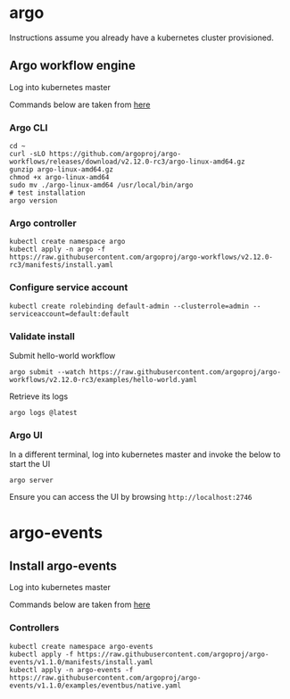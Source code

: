 # argo

Instructions assume you already have a kubernetes cluster provisioned.

## Argo workflow engine

Log into kubernetes master

Commands below are taken from [here](https://github.com/argoproj/argo-workflows/releases/tag/v2.12.0-rc3)

### Argo CLI

```
cd ~
curl -sLO https://github.com/argoproj/argo-workflows/releases/download/v2.12.0-rc3/argo-linux-amd64.gz
gunzip argo-linux-amd64.gz
chmod +x argo-linux-amd64
sudo mv ./argo-linux-amd64 /usr/local/bin/argo
# test installation
argo version
```

### Argo controller

```
kubectl create namespace argo
kubectl apply -n argo -f https://raw.githubusercontent.com/argoproj/argo-workflows/v2.12.0-rc3/manifests/install.yaml
```

### Configure service account

```
kubectl create rolebinding default-admin --clusterrole=admin --serviceaccount=default:default
```

### Validate install

Submit hello-world workflow

```
argo submit --watch https://raw.githubusercontent.com/argoproj/argo-workflows/v2.12.0-rc3/examples/hello-world.yaml
```

Retrieve its logs

```
argo logs @latest
```

### Argo UI

In a different terminal, log into kubernetes master and invoke the below to start the UI

```
argo server
```

Ensure you can access the UI by browsing `http://localhost:2746`

# argo-events

## Install argo-events

Log into kubernetes master

Commands below are taken from [here](https://argoproj.github.io/argo-events/installation)

### Controllers

```
kubectl create namespace argo-events
kubectl apply -f https://raw.githubusercontent.com/argoproj/argo-events/v1.1.0/manifests/install.yaml
kubectl apply -n argo-events -f https://raw.githubusercontent.com/argoproj/argo-events/v1.1.0/examples/eventbus/native.yaml
```
